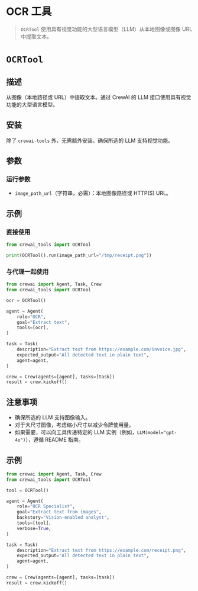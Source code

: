 # OCR 工具

> `OCRTool` 使用具有视觉功能的大型语言模型（LLM）从本地图像或图像 URL 中提取文本。

# `OCRTool`

## 描述

从图像（本地路径或 URL）中提取文本。通过 CrewAI 的 LLM 接口使用具有视觉功能的大型语言模型。

## 安装

除了 `crewai-tools` 外，无需额外安装。确保所选的 LLM 支持视觉功能。

## 参数

### 运行参数

* `image_path_url`（字符串，必需）：本地图像路径或 HTTP(S) URL。

## 示例

### 直接使用

```python Code theme={null}
from crewai_tools import OCRTool

print(OCRTool().run(image_path_url="/tmp/receipt.png"))
```

### 与代理一起使用

```python Code theme={null}
from crewai import Agent, Task, Crew
from crewai_tools import OCRTool

ocr = OCRTool()

agent = Agent(
    role="OCR", 
    goal="Extract text", 
    tools=[ocr],
)

task = Task(
    description="Extract text from https://example.com/invoice.jpg", 
    expected_output="All detected text in plain text",
    agent=agent,
)

crew = Crew(agents=[agent], tasks=[task])
result = crew.kickoff()
```

## 注意事项

* 确保所选的 LLM 支持图像输入。
* 对于大尺寸图像，考虑缩小尺寸以减少令牌使用量。
* 如果需要，可以向工具传递特定的 LLM 实例（例如，`LLM(model="gpt-4o")`），遵循 README 指南。

## 示例

```python Code theme={null}
from crewai import Agent, Task, Crew
from crewai_tools import OCRTool

tool = OCRTool()

agent = Agent(
    role="OCR Specialist",
    goal="Extract text from images",
    backstory="Vision‑enabled analyst",
    tools=[tool],
    verbose=True,
)

task = Task(
    description="Extract text from https://example.com/receipt.png",
    expected_output="All detected text in plain text",
    agent=agent,
)

crew = Crew(agents=[agent], tasks=[task])
result = crew.kickoff()
```